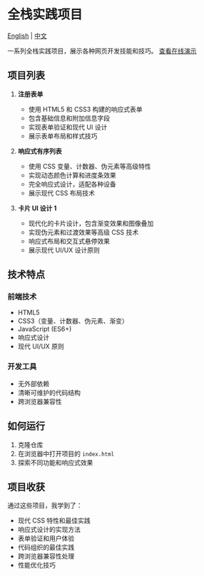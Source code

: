 # 全栈实践项目

[English](README.md) | [中文](README.zh.md)

一系列全栈实践项目，展示各种网页开发技能和技巧。
[查看在线演示](https://annawu23.github.io/Fullstack-Practice/)

## 项目列表

1. **注册表单**

   - 使用 HTML5 和 CSS3 构建的响应式表单
   - 包含基础信息和附加信息字段
   - 实现表单验证和现代 UI 设计
   - 展示表单布局和样式技巧

2. **响应式有序列表**

   - 使用 CSS 变量、计数器、伪元素等高级特性
   - 实现动态颜色计算和进度条效果
   - 完全响应式设计，适配各种设备
   - 展示现代 CSS 布局技术

3. **卡片 UI 设计 1**
   - 现代化的卡片设计，包含渐变效果和图像叠加
   - 实现伪元素和过渡效果等高级 CSS 技术
   - 响应式布局和交互式悬停效果
   - 展示现代 UI/UX 设计原则

## 技术特点

### 前端技术

- HTML5
- CSS3（变量、计数器、伪元素、渐变）
- JavaScript (ES6+)
- 响应式设计
- 现代 UI/UX 原则

### 开发工具

- 无外部依赖
- 清晰可维护的代码结构
- 跨浏览器兼容性

## 如何运行

1. 克隆仓库
2. 在浏览器中打开项目的 `index.html`
3. 探索不同功能和响应式效果

## 项目收获

通过这些项目，我学到了：

- 现代 CSS 特性和最佳实践
- 响应式设计的实现方法
- 表单验证和用户体验
- 代码组织的最佳实践
- 跨浏览器兼容性处理
- 性能优化技巧

